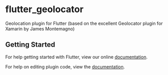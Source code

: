 # flutter_geolocator

Geolocation plugin for Flutter (based on the excellent Geolocator plugin for Xamarin by James Montemagno)

## Getting Started

For help getting started with Flutter, view our online
[documentation](https://flutter.io/).

For help on editing plugin code, view the [documentation](https://flutter.io/platform-plugins/#edit-code).